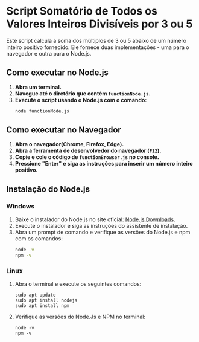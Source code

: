 # Script Somatório de Todos os Valores Inteiros Divisíveis por 3 ou 5
Este script calcula a soma dos múltiplos de 3 ou 5 abaixo de um número inteiro positivo fornecido. Ele fornece duas implementações - uma para o navegador e outra para o Node.js.
## Como executar no Node.js
1. **Abra um terminal.**
2. **Navegue até o diretório que contém `functionNode.js`.**
3. **Execute o script usando o Node.js com o comando:**
   ```bash
   node functionNode.js
## Como executar no Navegador
1. **Abra o navegador(Chrome, Firefox, Edge).**
2. **Abra a ferramenta de desenvolvedor do navegador (`F12`).**
3. **Copie e cole o código de `functionBrowser.js` no console.**
4. **Pressione "Enter" e siga as instruções para inserir um número inteiro positivo.**
## Instalação do Node.js
### Windows
1. Baixe o instalador do Node.js no site oficial: [Node.js Downloads](https://nodejs.org/).
2. Execute o instalador e siga as instruções do assistente de instalação.
3. Abra um prompt de comando e verifique as versões do Node.js e npm com os comandos:
   ```bash
   node -v
   npm -v
### Linux
1. Abra o terminal e execute os seguintes comandos:
    ```
    sudo apt update
    sudo apt install nodejs
    sudo apt install npm
2. Verifique as versões do Node.Js e NPM no terminal:
    ```
    node -v
    npm -v